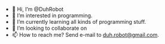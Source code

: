 - 👋 Hi, I’m @DuhRobot
- 👀 I’m interested in programming.
- 🌱 I’m currently learning all kinds of programming stuff.
- 💞️ I’m looking to collaborate on <you name it>
- 📫 How to reach me? Send e-mail to duh.robot@gmail.com.
